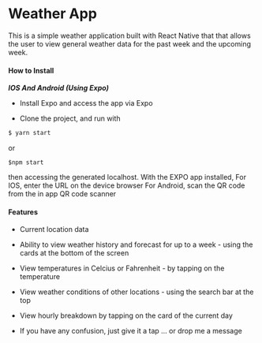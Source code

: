 

# Weather App

This is a simple weather application built with React Native that that allows the user to view general weather data for the past week and the upcoming week.
  

#### How to Install ####

***IOS And Android (Using Expo)***

- Install Expo and access the app via Expo

- Clone the project, and run with 

```sh
$ yarn start 
```
or 
```
$npm start
```

then accessing the generated localhost. 
With the EXPO app installed, 
For IOS, enter the URL on the device browser
For Android, scan the QR code from the in app QR code scanner


  






  
  
  

#### Features ####

- Current location data

- Ability to view weather history and forecast for up to a week - using the cards at the bottom of the screen

- View temperatures in Celcius or Fahrenheit - by tapping on the temperature

- View weather conditions of other locations - using the search bar at the top

- View hourly breakdown by tapping on the card of the current day

- If you have any confusion, just give it a tap ... or drop me a message